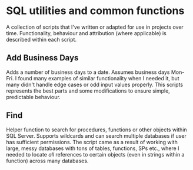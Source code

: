 # SQL utilities and common functions
A collection of scripts that I've written or adapted for use in projects over time. Functionality, behaviour and attribution (where applicable) is described within each script.

## Add Business Days
Adds a number of business days to a date. Assumes business days Mon-Fri.
I found many examples of similar functionality when I needed it, but many didn't handle edge cases or odd input values properly. This scripts represents the best parts and some modifications to ensure simple, predictable behaviour.

## Find
Helper function to search for procedures, functions or other objects within SQL Server. Supports wildcards and can search multiple databases if user has sufficient permissions. The script came as a result of working with large, messy databases with tons of tables, functions, SPs etc., where I needed to locate *all* references to certain objects (even in strings within a function) across many databases.
